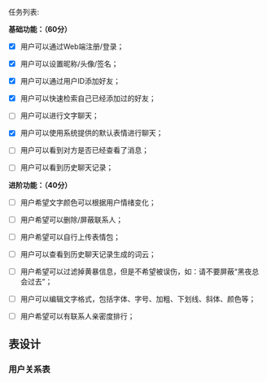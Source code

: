 任务列表:

**基础功能：（60分）**

- [x] 用户可以通过Web端注册/登录；

- [x] 用户可以设置昵称/头像/签名；

- [x] 用户可以通过用户ID添加好友；

- [x] 用户可以快速检索自己已经添加过的好友；

- [ ] 用户可以进行文字聊天；

- [x] 用户可以使用系统提供的默认表情进行聊天；

- [ ] 用户可以看到对方是否已经查看了消息；

- [ ] 用户可以看到历史聊天记录；

**进阶功能：（40分）**

- [ ] 用户希望文字颜色可以根据用户情绪变化；
- [ ] 用户希望可以删除/屏蔽联系人；
- [ ] 用户希望可以自行上传表情包；
- [ ] 用户可以查看到历史聊天记录生成的词云；
- [ ] 用户希望可以过滤掉黄暴信息，但是不希望被误伤，如：请不要屏蔽“黑夜总会过去”；
- [ ] 用户可以编辑文字格式，包括字体、字号、加粗、下划线、斜体、颜色等；
- [ ] 用户希望可以有联系人亲密度排行；





## 表设计



### 用户关系表

